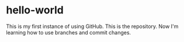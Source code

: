 # hello-world
This is my first instance of using GitHub. This is the repository.
Now I'm learning how to use branches and commit changes.
